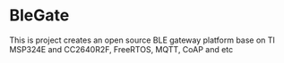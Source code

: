 # BleGate
This is project creates an open source BLE gateway platform base on TI MSP324E and CC2640R2F, FreeRTOS, MQTT, CoAP and etc
